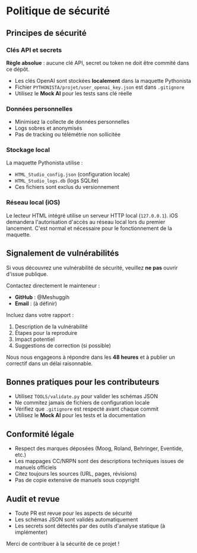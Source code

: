# Politique de sécurité

## Principes de sécurité

### Clés API et secrets

**Règle absolue** : aucune clé API, secret ou token ne doit être commité dans ce dépôt.

- Les clés OpenAI sont stockées **localement** dans la maquette Pythonista
- Fichier `PYTHONISTA/projet/user_openai_key.json` est dans `.gitignore`
- Utilisez le **Mock AI** pour les tests sans clé réelle

### Données personnelles

- Minimisez la collecte de données personnelles
- Logs sobres et anonymisés
- Pas de tracking ou télémétrie non sollicitée

### Stockage local

La maquette Pythonista utilise :

- `HTML_Studio_config.json` (configuration locale)
- `HTML_Studio_logs.db` (logs SQLite)
- Ces fichiers sont exclus du versionnement

### Réseau local (iOS)

Le lecteur HTML intégré utilise un serveur HTTP local (`127.0.0.1`). iOS demandera l'autorisation d'accès au réseau local lors du premier lancement. C'est normal et nécessaire pour le fonctionnement de la maquette.

## Signalement de vulnérabilités

Si vous découvrez une vulnérabilité de sécurité, veuillez **ne pas** ouvrir d'issue publique.

Contactez directement le mainteneur :

- **GitHub** : @Meshuggih
- **Email** : (à définir)

Incluez dans votre rapport :

1. Description de la vulnérabilité
2. Étapes pour la reproduire
3. Impact potentiel
4. Suggestions de correction (si possible)

Nous nous engageons à répondre dans les **48 heures** et à publier un correctif dans un délai raisonnable.

## Bonnes pratiques pour les contributeurs

- Utilisez `TOOLS/validate.py` pour valider les schémas JSON
- Ne commitez jamais de fichiers de configuration locale
- Vérifiez que `.gitignore` est respecté avant chaque commit
- Utilisez le **Mock AI** pour les tests et la documentation

## Conformité légale

- Respect des marques déposées (Moog, Roland, Behringer, Eventide, etc.)
- Les mappages CC/NRPN sont des descriptions techniques issues de manuels officiels
- Citez toujours les sources (URL, pages, révisions)
- Pas de copie extensive de manuels sous copyright

## Audit et revue

- Toute PR est revue pour les aspects de sécurité
- Les schémas JSON sont validés automatiquement
- Les secrets sont détectés par des outils d'analyse statique (à implémenter)

Merci de contribuer à la sécurité de ce projet !

